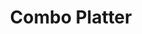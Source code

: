 ---
title: "Combo Platter"
description: "Chicken fingers, jalapeño poppers, onion rings, cheesesticks & fries (served with plum, and garlic sauces)"
price_s: ""
price_l: "15"
weight: "16"
hidden: true
---